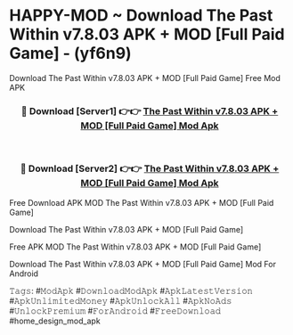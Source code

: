 # HAPPY-MOD ~ Download The Past Within v7.8.03 APK + MOD [Full Paid Game] - (yf6n9)
Download The Past Within v7.8.03 APK + MOD [Full Paid Game] Free Mod APK

<div align="center">
<h3>🔴 Download [Server1] 👉👉 <a href="https://apk-comot.site?title=The_Past_Within_v7.8.03_APK_+_MOD_[Full_Paid_Game]">The Past Within v7.8.03 APK + MOD [Full Paid Game] Mod Apk</a></h3><br>

<h3>🔴 Download [Server2] 👉👉 <a href="https://apk-comot.site?title=The_Past_Within_v7.8.03_APK_+_MOD_[Full_Paid_Game]">The Past Within v7.8.03 APK + MOD [Full Paid Game] Mod Apk</a></h3>
</div>


Free Download APK MOD The Past Within v7.8.03 APK + MOD [Full Paid Game]

Download The Past Within v7.8.03 APK + MOD [Full Paid Game] 

Free APK MOD The Past Within v7.8.03 APK + MOD [Full Paid Game] 

Download The Past Within v7.8.03 APK + MOD [Full Paid Game] Mod For Android

𝚃𝚊𝚐𝚜: #𝙼𝚘𝚍𝙰𝚙𝚔 #𝙳𝚘𝚠𝚗𝚕𝚘𝚊𝚍𝙼𝚘𝚍𝙰𝚙𝚔 #𝙰𝚙𝚔𝙻𝚊𝚝𝚎𝚜𝚝𝚅𝚎𝚛𝚜𝚒𝚘𝚗 #𝙰𝚙𝚔𝚄𝚗𝚕𝚒𝚖𝚒𝚝𝚎𝚍𝙼𝚘𝚗𝚎𝚢 #𝙰𝚙𝚔𝚄𝚗𝚕𝚘𝚌𝚔𝙰𝚕𝚕 #𝙰𝚙𝚔𝙽𝚘𝙰𝚍𝚜 #𝚄𝚗𝚕𝚘𝚌𝚔𝙿𝚛𝚎𝚖𝚒𝚞𝚖 #𝙵𝚘𝚛𝙰𝚗𝚍𝚛𝚘𝚒𝚍 #𝙵𝚛𝚎𝚎𝙳𝚘𝚠𝚗𝚕𝚘𝚊𝚍 #home_design_mod_apk